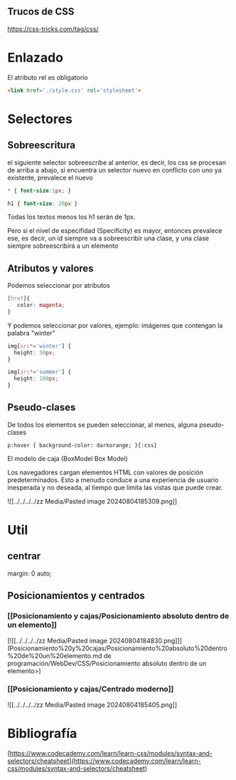 ## Trucos de CSS

https://css-tricks.com/tag/css/
# Enlazado

El atributo rel es obligatorio

```html
<link href='./style.css' rel='stylesheet'> 
```
# Selectores

## Sobreescritura

el siguiente selector sobreescribe al anterior, es decir, los css se procesan de arriba a abajo, si encuentra un selector nuevo en conflicto con uno ya existente, prevalece el nuevo

```css
* { font-size:1px; }

h1 { font-size: 20px }
```

Todas los textos menos los h1 serán de 1px.

Pero si el nivel de especifidad (Specificity) es mayor, entonces prevalece ese, es decir, un id siempre va a sobreescribir una clase, y una clase siempre sobreescribirá a un elemento

## Atributos y valores

Podemos seleccionar por atributos

```css
[href]{
   color: magenta;
} 
```

Y podemos seleccionar por valores, ejemplo: imágenes que contengan la palabra "winter"

```css
img[src*='winter'] {
  height: 50px;
}

img[src*='summer'] {
  height: 100px;
}
```
## Pseudo-clases

De todos los elementos se pueden seleccionar, al menos, alguna pseudo-clases

`p:hover { background-color: darkorange; }{:css}`

El modelo de caja (BoxModel Box Model)

Los navegadores cargan elementos HTML con valores de posición predeterminados. Esto a menudo conduce a una experiencia de usuario inesperada y no deseada, al tiempo que limita las vistas que puede crear.

![[../../../../zz Media/Pasted image 20240804185309.png]]

# Util 
## centrar

margin: 0 auto;

## Posicionamientos y centrados

### [[Posicionamiento y cajas/Posicionamiento absoluto dentro de un elemento]]

[![[../../../../zz Media/Pasted image 20240804184830.png]]](Posicionamiento%20y%20cajas/Posicionamiento%20absoluto%20dentro%20de%20un%20elemento.md de programación/WebDev/CSS/Posicionamiento absoluto dentro de un elemento>)
### [[Posicionamiento y cajas/Centrado moderno]]

![[../../../../zz Media/Pasted image 20240804185405.png]]

# Bibliografía

[https://www.codecademy.com/learn/learn-css/modules/syntax-and-selectors/cheatsheet](https://www.codecademy.com/learn/learn-css/modules/syntax-and-selectors/cheatsheet)